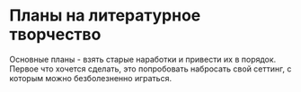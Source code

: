 # Планы на литературное творчество

Основные планы - взять старые наработки и привести их в порядок. Первое что хочется сделать, это попробовать набросать свой сеттинг, с которым можно безболезненно играться.
